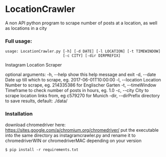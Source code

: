 
# LocationCrawler
A non API python program to scrape number of posts at a location, as well as locations in a city
### Full usage:
```
usage: LocationCrawler.py [-h] [-d DATE] [-l LOCATION] [-t TIMEWINDOW]
                          [-c CITY] [-dir DIRPREFIX]
```

Instagram Location Scraper

optional arguments:
  -h, --help         show this help message and exit
  -d, --date         Date up till which to scrape, eg. 2017-06-01T10:00:00
  -l, --location     Location Number to scrape, eg. 214335386 for Englischer Garten
  -t, --timeWindow   Timeframe to check number of posts in hours, eg. 1.0
  -c, --city         City to scrape location links from, eg c579270 for Munich
  -dir, --dirPrefix  directory to save results, default: ./data/


### Installation
download chromedriver here: https://sites.google.com/a/chromium.org/chromedriver/
put the executable into the same directory as instagramcrawler.py and rename it to chromedriverWIN or chromedriverMAC depending on your version

```
$ pip install -r requirements.txt
```
